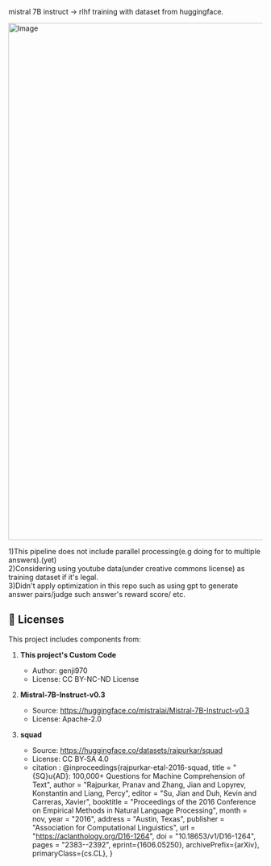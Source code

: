 mistral 7B instruct -> rlhf training with dataset from huggingface.<br>

<img width="1024" height="1024" alt="Image" src="https://github.com/user-attachments/assets/21533da6-d00e-4a36-bcab-c5f26ddbd162" />


1)This pipeline does not include parallel processing(e.g doing for to multiple answers).(yet)<br>
2)Considering using youtube data(under creative commons license) as training dataset if it's legal.<br>
3)Didn't apply optimization in this repo such as using gpt to generate answer pairs/judge such answer's reward score/ etc.<br>

## 📜 Licenses

This project includes components from:

1. **This project's Custom Code**
   - Author: genji970
   - License: CC BY-NC-ND License

2. **Mistral-7B-Instruct-v0.3**
   - Source: https://huggingface.co/mistralai/Mistral-7B-Instruct-v0.3
   - License: Apache-2.0

3. **squad**
   - Source: https://huggingface.co/datasets/rajpurkar/squad
   - License: CC BY‑SA 4.0
   - citation : @inproceedings{rajpurkar-etal-2016-squad,
    title = "{SQ}u{AD}: 100,000+ Questions for Machine Comprehension of Text",
    author = "Rajpurkar, Pranav  and
      Zhang, Jian  and
      Lopyrev, Konstantin  and
      Liang, Percy",
    editor = "Su, Jian  and
      Duh, Kevin  and
      Carreras, Xavier",
    booktitle = "Proceedings of the 2016 Conference on Empirical Methods in Natural Language Processing",
    month = nov,
    year = "2016",
    address = "Austin, Texas",
    publisher = "Association for Computational Linguistics",
    url = "https://aclanthology.org/D16-1264",
    doi = "10.18653/v1/D16-1264",
    pages = "2383--2392",
    eprint={1606.05250},
    archivePrefix={arXiv},
    primaryClass={cs.CL},
}

   
     

